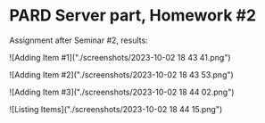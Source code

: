 # PARD Server part, Homework #2
Assignment after Seminar #2, results:

![Adding Item #1]("./screenshots/2023-10-02 18 43 41.png")

![Adding Item #2]("./screenshots/2023-10-02 18 43 53.png")

![Adding Item #3]("./screenshots/2023-10-02 18 44 02.png")

![Listing Items]("./screenshots/2023-10-02 18 44 15.png")
